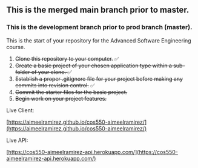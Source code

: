 ## This is the merged main branch prior to master.
### This is the development branch prior to prod branch (master).

This is the start of your repository for the Advanced Software Engineering course.
1. <s>Clone this repository to your computer.</s> ✅
2. <s>Create a basic project of your chosen application type within a sub-folder of your clone. </s> ✅
3. <s>Establish a proper .gitignore file for your project before making any commits into revision control.</s> ✅
4. <s>Commit the starter files for the basic project.</s>
5. <s>Begin work on your project features.</s>

Live Client:

 [https://aimeelramirez.github.io/cos550-aimeelramirez/](https://aimeelramirez.github.io/cos550-aimeelramirez/)

 Live API:

 [https://cos550-aimeelramirez-api.herokuapp.com/](https://cos550-aimeelramirez-api.herokuapp.com/)
